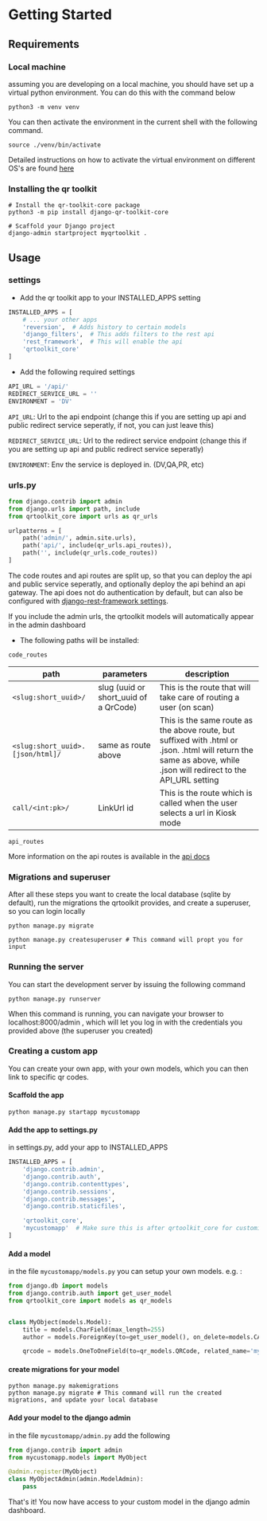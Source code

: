 # Getting Started

## Requirements

### Local machine

assuming you are developing on a local machine, you should have set up a virtual python environment. You can do this with the command below

```shell
python3 -m venv venv
```

You can then activate the environment in the current shell with the following command.

```shell
source ./venv/bin/activate
```

Detailed instructions on how to activate the virtual environment on different OS's are found [here](https://docs.python.org/3/library/venv.html#creating-virtual-environments)

### Installing the qr toolkit

```shell
# Install the qr-toolkit-core package
python3 -m pip install django-qr-toolkit-core

# Scaffold your Django project
django-admin startproject myqrtoolkit .
```

## Usage

### settings

- Add the qr toolkit app to your INSTALLED_APPS setting

```python
INSTALLED_APPS = [
    # ... your other apps
    'reversion',  # Adds history to certain models
    'django_filters',  # This adds filters to the rest api
    'rest_framework',  # This will enable the api
    'qrtoolkit_core'
]
```

- Add the following required settings

```python
API_URL = '/api/'
REDIRECT_SERVICE_URL = ''
ENVIRONMENT = 'DV'
```

`API_URL`: Url to the api endpoint (change this if you are setting up api and public redirect service seperatly, if not, you can just leave this)

`REDIRECT_SERVICE_URL`: Url to the redirect service endpoint (change this if you are setting up api and public redirect service seperatly)

`ENVIRONMENT`: Env the service is deployed in. (DV,QA,PR, etc)

### urls.py

```python
from django.contrib import admin
from django.urls import path, include
from qrtoolkit_core import urls as qr_urls

urlpatterns = [
    path('admin/', admin.site.urls),
    path('api/', include(qr_urls.api_routes)),
    path('', include(qr_urls.code_routes))
]
```

The code routes and api routes are split up, so that you can deploy the api and public service seperatly, and optionally
deploy the api behind an api gateway. The api does not do authentication by default, but can also be configured
with [django-rest-framework settings](https://www.django-rest-framework.org/api-guide/settings/).

If you include the admin urls, the qrtoolkit models will automatically appear in the admin dashboard

- The following paths will be installed:

`code_routes`

| path                             | parameters                            | description                                                                                                                                                        |
| -------------------------------- | ------------------------------------- | ------------------------------------------------------------------------------------------------------------------------------------------------------------------ |
| `<slug:short_uuid>/`             | slug (uuid or short_uuid of a QrCode) | This is the route that will take care of routing a user (on scan)                                                                                                  |
| `<slug:short_uuid>.[json/html]/` | same as route above                   | This is the same route as the above route, but suffixed with .html or .json. .html will return the same as above, while .json will redirect to the API_URL setting |
| `call/<int:pk>/`                 | LinkUrl id                            | This is the route which is called when the user selects a url in Kiosk mode                                                                                        |

`api_routes`

More information on the api routes is available in the [api docs](api.md)

### Migrations and superuser

After all these steps you want to create the local database (sqlite by default), run the migrations the qrtoolkit provides, and create a superuser, so you can login locally

```shell
python manage.py migrate

python manage.py createsuperuser # This command will propt you for input
```

### Running the server

You can start the development server by issuing the following command

```shell
python manage.py runserver
```

When this command is running, you can navigate your browser to localhost:8000/admin , which will let you log in with the credentials you provided above (the superuser you created)

### Creating a custom app

You can create your own app, with your own models, which you can then link to specific qr codes.

#### Scaffold the app

```shell
python manage.py startapp mycustomapp
```

#### Add the app to settings.py

in settings.py, add your app to INSTALLED_APPS

```python
INSTALLED_APPS = [
    'django.contrib.admin',
    'django.contrib.auth',
    'django.contrib.contenttypes',
    'django.contrib.sessions',
    'django.contrib.messages',
    'django.contrib.staticfiles',

    'qrtoolkit_core',
    'mycustomapp'  # Make sure this is after qrtoolkit_core for customization to behave correctly
]
```

#### Add a model

in the file `mycustomapp/models.py` you can setup your own models.
e.g. :

```python
from django.db import models
from django.contrib.auth import get_user_model
from qrtoolkit_core import models as qr_models


class MyObject(models.Model):
    title = models.CharField(max_length=255)
    author = models.ForeignKey(to=get_user_model(), on_delete=models.CASCADE, related_name='user_objects')

    qrcode = models.OneToOneField(to=qr_models.QRCode, related_name='myobject', on_delete=models.CASCADE)

```

#### create migrations for your model

```shell
python manage.py makemigrations
python manage.py migrate # This command will run the created migrations, and update your local database
```

#### Add your model to the django admin

in the file `mycustomapp/admin.py` add the following

```python
from django.contrib import admin
from mycustomapp.models import MyObject

@admin.register(MyObject)
class MyObjectAdmin(admin.ModelAdmin):
    pass
```

That's it! You now have access to your custom model in the django admin dashboard.
